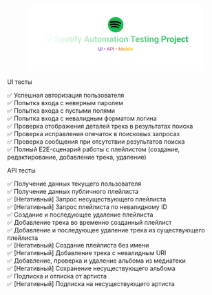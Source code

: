 <p align="center">
  <img src="https://raw.githubusercontent.com/AlishaMeier/diploma_project_spotify/main/assets/img/spotify_automation_project.svg" width="80%" alt="Spotify Automation Testing Project"/>
</p>




UI тесты 

✅ Успешная авторизация пользователя <br>
✅ Попытка входа с неверным паролем<br>
✅ Попытка входа с пустыми полями<br>
✅ Попытка входа с невалидным форматом логина<br>
✅ Проверка отображения деталей трека в результатах поиска<br>
✅ Проверка исправления опечаток в поисковых запросах<br>
✅ Проверка сообщения при отсутствии результатов поиска<br>
✅ Полный E2E-сценарий работы с плейлистом (создание, редактирование, добавление трека, удаление)<br>

API тесты <br>

✅ Получение данных текущего пользователя<br>
✅ Получение данных публичного плейлиста<br>
✅ [Негативный] Запрос несуществующего плейлиста<br>
✅ [Негативный] Запрос плейлиста по невалидному ID<br>
✅ Создание и последующее удаление плейлиста<br>
✅ Добавление трека во временно созданный плейлист<br>
✅ Добавление и последующее удаление трека из существующего плейлиста<br>
✅ [Негативный] Создание плейлиста без имени<br>
✅ [Негативный] Добавление трека с невалидным URI<br>
✅ Добавление, проверка и удаление альбома из медиатеки<br>
✅ [Негативный] Сохранение несуществующего альбома<br>
✅ Подписка и отписка от артиста<br>
✅ [Негативный] Подписка на несуществующего артиста<br>
